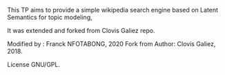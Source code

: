 

This TP aims to provide a simple wikipedia search engine based on Latent Semantics for topic modeling, 

It was extended and forked from Clovis Galiez repo.

Modified by : Franck NFOTABONG, 2020
Fork from Author: Clovis Galiez, 2018.

License GNU/GPL. 

